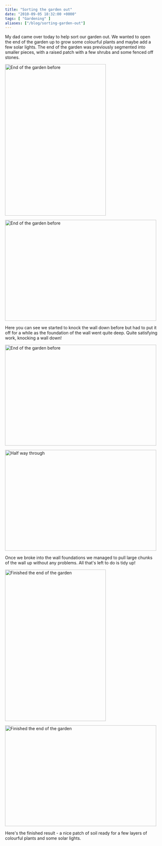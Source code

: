 ```yaml
---
title: "Sorting the garden out"
date: "2010-09-05 18:32:00 +0000"
tags: [ "Gardening" ]
aliases: ["/blog/sorting-garden-out"]
---
```

My dad came over today to help sort our garden out. We wanted to open the end of the garden up to grow some colourful plants and maybe add a few solar lights. The end of the garden was previously segmented into smaller pieces, with a raised patch with a few shrubs and some fenced off stones.

<!--more-->

<a href="http://www.flickr.com/photos/danmurf/4960786250/" title="End of the garden before by Dan Murfitt, on Flickr"><img alt="End of the garden before" height="500" src="http://farm5.static.flickr.com/4150/4960786250_ea0124a6e2.jpg" width="333"></a>

<a href="http://www.flickr.com/photos/danmurf/4960194053/" title="End of the garden before by Dan Murfitt, on Flickr"><img alt="End of the garden before" height="333" src="http://farm5.static.flickr.com/4086/4960194053_c07c2c55fd.jpg" width="500"></a>

Here you can see we started to knock the wall down before but had to put it off for a while as the foundation of the wall went quite deep. Quite satisfying work, knocking a wall down!

<a href="http://www.flickr.com/photos/danmurf/4960790950/" title="End of the garden before by Dan Murfitt, on Flickr"><img alt="End of the garden before" height="333" src="http://farm5.static.flickr.com/4107/4960790950_7e1f832248.jpg" width="500"></a>

<a href="http://www.flickr.com/photos/danmurf/4960797174/" title="Half way through by Dan Murfitt, on Flickr"><img alt="Half way through" height="333" src="http://farm5.static.flickr.com/4113/4960797174_8a417ba87b.jpg" width="500"></a>

Once we broke into the wall foundations we managed to pull large chunks of the wall up without any problems. All that's left to do is tidy up!

<a href="http://www.flickr.com/photos/danmurf/4960204811/" title="Finished the end of the garden by Dan Murfitt, on Flickr"><img alt="Finished the end of the garden" height="500" src="http://farm5.static.flickr.com/4106/4960204811_0980e58bac.jpg" width="333"></a>

<a href="http://www.flickr.com/photos/danmurf/4960209049/" title="Finished the end of the garden by Dan Murfitt, on Flickr"><img alt="Finished the end of the garden" height="333" src="http://farm5.static.flickr.com/4150/4960209049_018a92fb16.jpg" width="500"></a>

Here's the finished result - a nice patch of soil ready for a few layers of colourful plants and some solar lights.